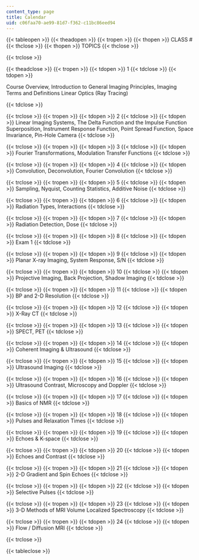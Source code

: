 ```yaml
---
content_type: page
title: Calendar
uid: c06faa70-ae99-81d7-f362-c11bc86eed94
---
```


{{< tableopen >}}
{{< theadopen >}}
{{< tropen >}}
{{< thopen >}}
CLASS #
{{< thclose >}}
{{< thopen >}}
TOPICS
{{< thclose >}}

{{< trclose >}}

{{< theadclose >}}
{{< tropen >}}
{{< tdopen >}}
1
{{< tdclose >}}
{{< tdopen >}}


Course Overview, Introduction to General Imaging Principles, Imaging Terms and Definitions Linear Optics (Ray Tracing)


{{< tdclose >}}

{{< trclose >}}
{{< tropen >}}
{{< tdopen >}}
2
{{< tdclose >}}
{{< tdopen >}}
Linear Imaging Systems, The Delta Function and the Impulse Function Superposition, Instrument Response Function, Point Spread Function, Space Invariance, Pin-Hole Camera
{{< tdclose >}}

{{< trclose >}}
{{< tropen >}}
{{< tdopen >}}
3
{{< tdclose >}}
{{< tdopen >}}
Fourier Transformations, Modulation Transfer Functions
{{< tdclose >}}

{{< trclose >}}
{{< tropen >}}
{{< tdopen >}}
4
{{< tdclose >}}
{{< tdopen >}}
Convolution, Deconvolution, Fourier Convolution
{{< tdclose >}}

{{< trclose >}}
{{< tropen >}}
{{< tdopen >}}
5
{{< tdclose >}}
{{< tdopen >}}
Sampling, Nyquist, Counting Statistics, Additive Noise
{{< tdclose >}}

{{< trclose >}}
{{< tropen >}}
{{< tdopen >}}
6
{{< tdclose >}}
{{< tdopen >}}
Radiation Types, Interactions
{{< tdclose >}}

{{< trclose >}}
{{< tropen >}}
{{< tdopen >}}
7
{{< tdclose >}}
{{< tdopen >}}
Radiation Detection, Dose
{{< tdclose >}}

{{< trclose >}}
{{< tropen >}}
{{< tdopen >}}
8
{{< tdclose >}}
{{< tdopen >}}
Exam 1
{{< tdclose >}}

{{< trclose >}}
{{< tropen >}}
{{< tdopen >}}
9
{{< tdclose >}}
{{< tdopen >}}
Planar X-ray Imaging, System Response, S/N
{{< tdclose >}}

{{< trclose >}}
{{< tropen >}}
{{< tdopen >}}
10
{{< tdclose >}}
{{< tdopen >}}
Projective Imaging, Back Projection, Shadow Imaging
{{< tdclose >}}

{{< trclose >}}
{{< tropen >}}
{{< tdopen >}}
11
{{< tdclose >}}
{{< tdopen >}}
BP and 2-D Resolution
{{< tdclose >}}

{{< trclose >}}
{{< tropen >}}
{{< tdopen >}}
12
{{< tdclose >}}
{{< tdopen >}}
X-Ray CT
{{< tdclose >}}

{{< trclose >}}
{{< tropen >}}
{{< tdopen >}}
13
{{< tdclose >}}
{{< tdopen >}}
SPECT, PET
{{< tdclose >}}

{{< trclose >}}
{{< tropen >}}
{{< tdopen >}}
14
{{< tdclose >}}
{{< tdopen >}}
Coherent Imaging & Ultrasound
{{< tdclose >}}

{{< trclose >}}
{{< tropen >}}
{{< tdopen >}}
15
{{< tdclose >}}
{{< tdopen >}}
Ultrasound Imaging
{{< tdclose >}}

{{< trclose >}}
{{< tropen >}}
{{< tdopen >}}
16
{{< tdclose >}}
{{< tdopen >}}
Ultrasound Contrast, Microscopy and Doppler
{{< tdclose >}}

{{< trclose >}}
{{< tropen >}}
{{< tdopen >}}
17
{{< tdclose >}}
{{< tdopen >}}
Basics of NMR
{{< tdclose >}}

{{< trclose >}}
{{< tropen >}}
{{< tdopen >}}
18
{{< tdclose >}}
{{< tdopen >}}
Pulses and Relaxation Times
{{< tdclose >}}

{{< trclose >}}
{{< tropen >}}
{{< tdopen >}}
19
{{< tdclose >}}
{{< tdopen >}}
Echoes & K-space
{{< tdclose >}}

{{< trclose >}}
{{< tropen >}}
{{< tdopen >}}
20
{{< tdclose >}}
{{< tdopen >}}
Echoes and Contrast
{{< tdclose >}}

{{< trclose >}}
{{< tropen >}}
{{< tdopen >}}
21
{{< tdclose >}}
{{< tdopen >}}
2-D Gradient and Spin Echoes
{{< tdclose >}}

{{< trclose >}}
{{< tropen >}}
{{< tdopen >}}
22
{{< tdclose >}}
{{< tdopen >}}
Selective Pulses
{{< tdclose >}}

{{< trclose >}}
{{< tropen >}}
{{< tdopen >}}
23
{{< tdclose >}}
{{< tdopen >}}
3-D Methods of MRI Volume Localized Spectroscopy
{{< tdclose >}}

{{< trclose >}}
{{< tropen >}}
{{< tdopen >}}
24
{{< tdclose >}}
{{< tdopen >}}
Flow / Diffusion MRI
{{< tdclose >}}

{{< trclose >}}

{{< tableclose >}}